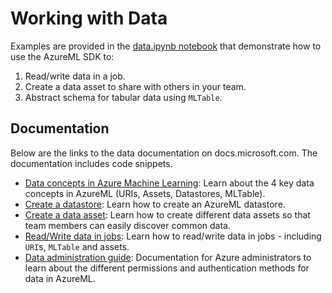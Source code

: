 # Working with Data

Examples are provided in the [data.ipynb notebook](./data.ipynb) that demonstrate how to use the AzureML SDK to:

1. Read/write data in a job.
1. Create a data asset to share with others in your team.
1. Abstract schema for tabular data using `MLTable`.


## Documentation
Below are the links to the data documentation on docs.microsoft.com. The documentation includes code snippets.

- [Data concepts in Azure Machine Learning](https://docs.microsoft.com/azure/machine-learning/concept-data): Learn about the 4 key data concepts in AzureML (URIs, Assets, Datastores, MLTable).
- [Create a datastore](https://docs.microsoft.com/azure/machine-learning/how-to-datastore): Learn how to create an AzureML datastore.
- [Create a data asset](https://docs.microsoft.com/azure/machine-learning/how-to-create-register-data-assets): Learn how to create different data assets so that team members can easily discover common data.
- [Read/Write data in jobs](https://docs.microsoft.com/azure/machine-learning/how-to-read-write-data-v2): Learn how to read/write data in jobs - including `URI`s, `MLTable` and assets.
- [Data administration guide](https://docs.microsoft.com/azure/machine-learning/how-to-administrate-data-authentication): Documentation for Azure administrators to learn about the different permissions and authentication methods for data in AzureML.